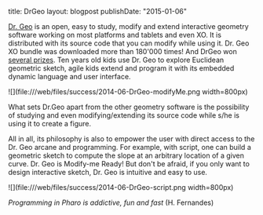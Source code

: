 title: DrGeolayout: blogpostpublishDate: "2015-01-06"[Dr. Geo](http://www.drgeo.eu/) is an open, easy to study, modify and extend interactive geometry software working on most platforms and tablets and even XO. It is distributed with its source code that you can modify while using it. Dr. Geo XO bundle was downloaded more than 180'000 times! And DrGeo won [several prizes](http://www.drgeo.eu/community).Ten years old kids use Dr. Geo to explore Euclidean geometric sketch, agile kids extend and program it with its embedded dynamic language and user interface.![](file:///web/files/success/2014-06-DrGeo-modifyMe.png width=800px)What sets Dr.Geo apart from the other geometry software is the possibility of studying and even modifying/extending its source code while s/he is using it to create a figure. All in all, its philosophy is also to empower the user with direct access to the Dr. Geo arcane and programming. For example, with script, one can build a geometric sketch to compute the slope at an arbitrary location of a given curve.  Dr. Geo is Modify-me Ready! But don't be afraid, if you only want to design interactive sketch, Dr. Geo is intuitive and easy to use.![](file:///web/files/success/2014-06-DrGeo-script.png width=800px)_Programming in Pharo is addictive, fun and fast_ \(H. Fernandes\) 